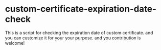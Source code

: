 # custom-certificate-expiration-date-check

This is a script for checking the expiration date of custom certificate. and you can customize it for your your purpose. and you contribution is welcome!
